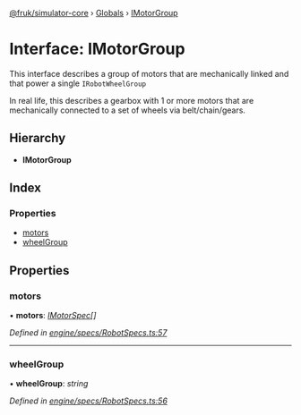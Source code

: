 [@fruk/simulator-core](../README.md) › [Globals](../globals.md) › [IMotorGroup](imotorgroup.md)

# Interface: IMotorGroup

This interface describes a group of motors that are mechanically linked and
that power a single `IRobotWheelGroup`

In real life, this describes a gearbox with 1 or more motors that are mechanically
connected to a set of wheels via belt/chain/gears.

## Hierarchy

* **IMotorGroup**

## Index

### Properties

* [motors](imotorgroup.md#motors)
* [wheelGroup](imotorgroup.md#wheelgroup)

## Properties

###  motors

• **motors**: *[IMotorSpec](imotorspec.md)[]*

*Defined in [engine/specs/RobotSpecs.ts:57](https://github.com/zhiquanyeo/SimulatorCore/blob/f1bf202/src/engine/specs/RobotSpecs.ts#L57)*

___

###  wheelGroup

• **wheelGroup**: *string*

*Defined in [engine/specs/RobotSpecs.ts:56](https://github.com/zhiquanyeo/SimulatorCore/blob/f1bf202/src/engine/specs/RobotSpecs.ts#L56)*
